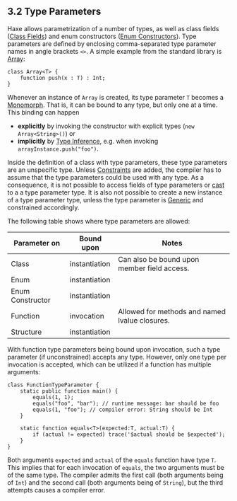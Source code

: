 ## 3.2 Type Parameters

Haxe allows parametrization of a number of types, as well as class fields ([Class Fields](https://github.com/Simn/HaxeManual/tree/master/md/manual/4-Class_Fields.md)) and enum constructors ([Enum Constructors](https://github.com/Simn/HaxeManual/tree/master/md/manual/2.4.1-Enum_Constructors.md)). Type parameters are defined by enclosing comma-separated type parameter names in angle brackets `<>`. A simple example from the standard library is [Array](https://github.com/Simn/HaxeManual/tree/master/md/manual/6.2.1-Array.md):

```
class Array<T> {
	function push(x : T) : Int;
}
```
Whenever an instance of `Array` is created, its type parameter `T` becomes a [Monomorph](https://github.com/Simn/HaxeManual/tree/master/md/manual/2.9-Monomorph.md). That is, it can be bound to any type, but only one at a time. This binding can happen



* **explicitly** by invoking the constructor with explicit types (`new Array<String>()`) or
* **implicitly** by [Type Inference](https://github.com/Simn/HaxeManual/tree/master/md/manual/3.4-Type_Inference.md), e.g. when invoking `arrayInstance.push("foo")`.


Inside the definition of a class with type parameters, these type parameters are an unspecific type. Unless [Constraints](https://github.com/Simn/HaxeManual/tree/master/md/manual/3.2.1-Constraints.md) are added, the compiler has to assume that the type parameters could be used with any type. As a consequence, it is not possible to access fields of type parameters or [cast](https://github.com/Simn/HaxeManual/tree/master/md/manual/5.21-cast.md) to a a type parameter type. It is also not possible to create a new instance of a type parameter type, unless the type parameter is [Generic](https://github.com/Simn/HaxeManual/tree/master/md/manual/3.2.3-Generic.md) and constrained accordingly. 

The following table shows where type parameters are allowed:


Parameter on  | Bound upon  | Notes 
 --- | --- | ---
Class  | instantiation  | Can also be bound upon member field access. 
Enum  | instantiation  | 
Enum Constructor  | instantiation  | 
Function  | invocation  | Allowed for methods and named lvalue closures. 
Structure  | instantiation  | 
 

With function type parameters being bound upon invocation, such a type parameter (if unconstrained) accepts any type. However, only one type per invocation is accepted, which can be utilized if a function has multiple arguments:

```
class FunctionTypeParameter {
	static public function main() {
		equals(1, 1);
		equals("foo", "bar"); // runtime message: bar should be foo
		equals(1, "foo"); // compiler error: String should be Int
	}
	
	static function equals<T>(expected:T, actual:T) {
		if (actual != expected) trace('$actual should be $expected');
	}
}
```
Both arguments `expected` and `actual` of the `equals` function have type `T`. This implies that for each invocation of `equals`, the two arguments must be of the same type. The compiler admits the first call (both arguments being of `Int`) and the second call (both arguments being of `String`), but the third attempts causes a compiler error.